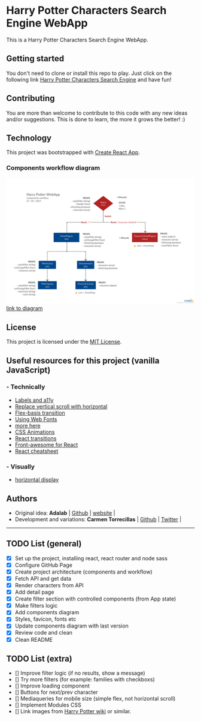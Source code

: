 # Harry Potter Characters Search Engine WebApp

This is a Harry Potter Characters Search Engine WebApp.

## Getting started

You don't need to clone or install this repo to play. Just click on the following link [Harry Potter Characters Search Engine](#) and have fun!

## Contributing

You are more than welcome to contribute to this code with any new ideas and/or suggestions. This is done to learn, the more it grows the better! :)

## Technology

This project was bootstrapped with [Create React App](https://github.com/facebook/create-react-app).

### Components workflow diagram

![DIAGRAM](/src/images/HarryPotterWebApp-diagram_v02.png)
[link to diagram](https://creately.com/diagram/jw3pl27b1)

## License

This project is licensed under the [MIT License](https://en.wikipedia.org/wiki/MIT_License).

## Useful resources for this project (vanilla JavaScript)

### - Technically

- [Labels and a11y](https://a11yproject.com/posts/how-to-hide-content/)
- [Replace vertical scroll with horizontal](https://stackoverflow.com/questions/47443850/replace-vertical-scroll-by-horizontal-scroll-vanilla-javascript)
- [Flex-basis transition](https://codepen.io/thomas-eilermann/pen/grjEjE)
- [Using Web Fonts](https://www.w3schools.com/css/css3_fonts.asp)
- [more here](https://www.balbooa.com/knowledgebase/32-documentation-faq-joomla/176-how-to-add-custom-font-to-website-through-fontface)
- [CSS Animations](http://leaverou.github.io/animatable/)
- [React transitions](https://blog.jakoblind.no/react-animation-example/)
- [Front-awesome for React](https://fontawesome.com/how-to-use/on-the-web/using-with/react)
- [React cheatsheet](https://fontawesome.com/cheatsheet?from=io)

### - Visually

- [horizontal display](https://digitaldosis.com/works)

## Authors

- Original idea: **Adalab** | [Github](https://github.com/Adalab) | [website](http://adalab.es/) |
- Development and variations: **Carmen Torrecillas** | [Github](https://github.com/) | [Twitter](https://twitter.com/carmen_TM_) |

---

## TODO List (general)

- [x] Set up the project, installing react, react router and node sass
- [x] Configure GitHub Page
- [x] Create project architecture (components and workflow)
- [x] Fetch API and get data
- [x] Render characters from API
- [x] Add detail page
- [x] Create filter section with controlled components (from App state)
- [x] Make filters logic
- [x] Add components diagram
- [x] Styles, favicon, fonts etc
- [x] Update components diagram with last version
- [x] Review code and clean
- [x] Clean README

## TODO List (extra)

- [] Improve filter logic (if no results, show a message)
- [] Try more filters (for example: families with checkboxs)
- [] Improve loading component
- [] Buttons for next/prev character
- [] Mediaqueries for mobile size (simple flex, not horizontal scroll)
- [] Implement Modules CSS
- [] Link images from [Harry Potter wiki](https://harrypotter.fandom.com/wiki/Main_Page) or similar.
